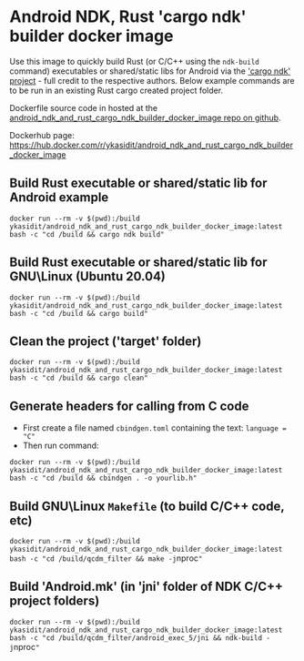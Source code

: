 Android NDK, Rust 'cargo ndk' builder docker image
==========================================

Use this image to quickly build Rust (or C/C++ using the `ndk-build` command) executables or shared/static libs for Android via the ['cargo ndk' project](https://github.com/bbqsrc/cargo-ndk) - full credit to the respective authors.
Below example commands are to be run in an existing Rust cargo created project folder.

Dockerfile source code in hosted at the [android_ndk_and_rust_cargo_ndk_builder_docker_image repo on github](https://github.com/ykasidit/android_ndk_and_rust_cargo_ndk_builder_docker_image).

Dockerhub page:
https://hub.docker.com/r/ykasidit/android_ndk_and_rust_cargo_ndk_builder_docker_image


Build Rust executable or shared/static lib for Android example
-----------------------------------------------------------------------------------------

`docker run --rm -v $(pwd):/build ykasidit/android_ndk_and_rust_cargo_ndk_builder_docker_image:latest bash -c "cd /build && cargo ndk build"`

Build Rust executable or shared/static lib for GNU\Linux (Ubuntu 20.04)
-------------------------------------------------------------------------------------------------------

`docker run --rm -v $(pwd):/build ykasidit/android_ndk_and_rust_cargo_ndk_builder_docker_image:latest bash -c "cd /build && cargo build"`

Clean the project ('target' folder)
------------------------------------------------
`docker run --rm -v $(pwd):/build ykasidit/android_ndk_and_rust_cargo_ndk_builder_docker_image:latest bash -c "cd /build && cargo clean"`

Generate headers for calling from C code
------------------------------------------------------------
- First create a file named `cbindgen.toml` containing the text:
`language = "C"`
- Then run command:

`docker run --rm -v $(pwd):/build ykasidit/android_ndk_and_rust_cargo_ndk_builder_docker_image:latest bash -c "cd /build && cbindgen . -o yourlib.h"`

Build GNU\Linux `Makefile` (to build C/C++ code, etc)
--------------------------------------------------------------
`docker run --rm -v $(pwd):/build ykasidit/android_ndk_and_rust_cargo_ndk_builder_docker_image:latest bash -c "cd /build/qcdm_filter && make -j`nproc`"`

Build 'Android.mk' (in 'jni' folder of NDK C/C++ project folders)
-----------------------------------------------------------------------------------------
`docker run --rm -v $(pwd):/build ykasidit/android_ndk_and_rust_cargo_ndk_builder_docker_image:latest bash -c "cd /build/qcdm_filter/android_exec_5/jni && ndk-build -j`nproc`"`


